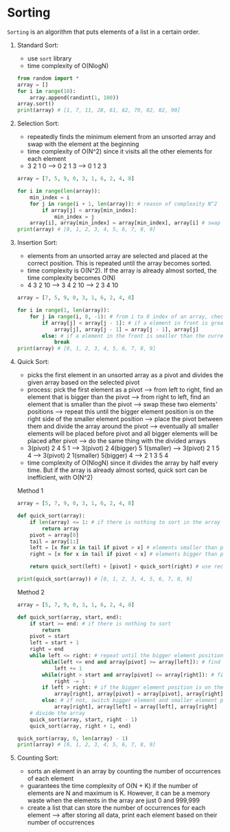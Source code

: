 # Sorting

```Sorting``` is an algorithm that puts elements of a list in a certain order. 

1. Standard Sort: 
   - use ```sort``` library
   - time complexity of O(NlogN)
   ```python 
   from random import *
   array = []
   for i in range(10):
       array.append(randint(1, 100))
   array.sort()
   print(array) # [1, 7, 11, 28, 61, 62, 79, 82, 82, 90]
    ```
2. Selection Sort:
   - repeatedly finds the minimum element from an unsorted array and swap with the element at the beginning
   - time complexity of O(N^2) since it visits all the other elements for each element
   - 3 2 1 0 --> 0 2 1 3 --> 0 1 2 3
   ```python
   array = [7, 5, 9, 0, 3, 1, 6, 2, 4, 8]

   for i in range(len(array)):
       min_index = i
       for j in range(i + 1, len(array)): # reason of complexity N^2
           if array[j] < array[min_index]:
               min_index = j
       array[i], array[min_index] = array[min_index], array[i] # swap the minimum element and the beginning element
   print(array) # [0, 1, 2, 3, 4, 5, 6, 7, 8, 9]
   ```
3. Insertion Sort:
   - elements from an unsorted array are selected and placed at the correct position. This is repeated until the array becomes sorted. 
   - time complexity is O(N^2). If the array is already almost sorted, the time complexity becomes O(N)
   - 4 3 2 10 --> 3 4 2 10 --> 2 3 4 10
   ```python
   array = [7, 5, 9, 0, 3, 1, 6, 2, 4, 8]

   for i in range(1, len(array)):
       for j in range(i, 0, -1): # from i to 0 index of an array, check each element (reverse order)
           if array[j] < array[j - 1]: # if a element in front is greater than the current element, swap position 
               array[j], array[j - 1] = array[j - 1], array[j]
           else: # if a element in the front is smaller than the current element, stop since all the other elements in front are going to be smaller than the current element
               break 
   print(array) # [0, 1, 2, 3, 4, 5, 6, 7, 8, 9]
   ```
4. Quick Sort:
   - picks the first element in an unsorted array as a pivot and divides the given array based on the selected pivot
   - process: pick the first element as a pivot --> from left to right, find an element that is bigger than the pivot --> from right to left, find an element
     that is smaller than the pivot --> swap these two elements' positions --> repeat this until the bigger element position is on the right side of the smaller 
     element position --> place the pivot between them and divide the array around the pivot --> eventually all smaller elements will be placed before pivot and
     all bigger elements will be placed after pivot --> do the same thing with the divided arrays
   - 3(pivot) 2 4 5 1 --> 3(pivot) 2 4(bigger) 5 1(smaller) --> 3(pivot) 2 1 5 4 --> 3(pivot) 2 1(smaller) 5(bigger) 4 --> 2 1 3 5 4
   - time complexity of O(NlogN) since it divides the array by half every time. But if the array is already almost sorted, quick sort can be inefficient, with 
     O(N^2)
     
   Method 1
   ```python
   array = [5, 7, 9, 0, 3, 1, 6, 2, 4, 8]

   def quick_sort(array):
       if len(array) <= 1: # if there is nothing to sort in the array 
           return array
       pivot = array[0]
       tail = array[1:]
       left = [x for x in tail if pivot > x] # elements smaller than pivot
       right = [x for x in tail if pivot < x] # elements bigger than pivot 

       return quick_sort(left) + [pivot] + quick_sort(right) # use recursive function for divided arrays 

   print(quick_sort(array)) # [0, 1, 2, 3, 4, 5, 6, 7, 8, 9]
   ```
   Method 2
   ```python
   array = [5, 7, 9, 0, 3, 1, 6, 2, 4, 8]

   def quick_sort(array, start, end):
       if start >= end: # if there is nothing to sort
           return 
       pivot = start
       left = start + 1
       right = end
       while left <= right: # repeat until the bigger element position is on the right side of the smaller element position
           while(left <= end and array[pivot] >= array[left]): # find an element that is bigger than pivot
               left += 1
           while(right > start and array[pivot] <= array[right]): # find an element that is smaller than pivot
               right -= 1
           if left > right: # if the bigger element position is on the right side of the smaller element position
               array[right], array[pivot] = array[pivot], array[right] # place pivot between them
           else: # if not, switch bigger element and smaller element positions 
               array[right], array[left] = array[left], array[right]
       # divide the array 
       quick_sort(array, start, right - 1)
       quick_sort(array, right + 1, end)

   quick_sort(array, 0, len(array) - 1)
   print(array) # [0, 1, 2, 3, 4, 5, 6, 7, 8, 9]
   ```
5. Counting Sort:
   - sorts an element in an array by counting the number of occurrences of each element 
   - guarantees the time complexity of O(N + K) if the number of elements are N and maximum is K. However, it can be a memory waste when the elements in the array are just 0 and 999,999
   - create a list that can store the number of occurrences for each element --> after storing all data, print each element based on their number of occurrences
